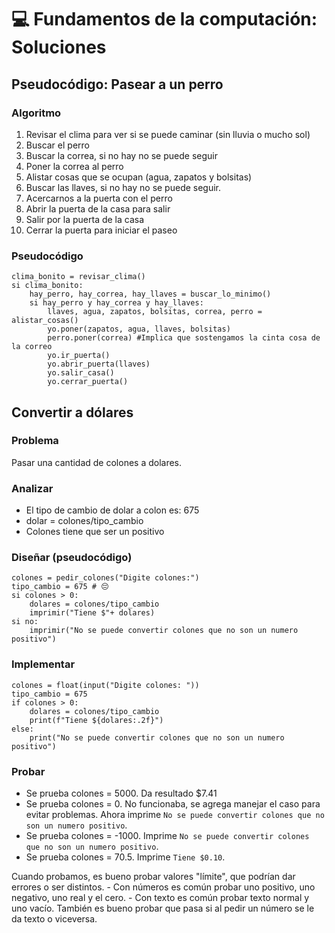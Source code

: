 # 💻 Fundamentos de la computación: Soluciones

## Pseudocódigo: Pasear a un perro

### Algoritmo

1. Revisar el clima para ver si se puede caminar (sin lluvia o mucho sol)
2. Buscar el perro
3. Buscar la correa, si no hay no se puede seguir
4. Poner la correa al perro
5. Alistar cosas que se ocupan (agua, zapatos y bolsitas)
6. Buscar las llaves, si no hay no se puede seguir.
7. Acercarnos a la puerta con el perro
8. Abrir la puerta de la casa para salir
9. Salir por la puerta de la casa
10. Cerrar la puerta para iniciar el paseo

### Pseudocódigo

```{bash}
clima_bonito = revisar_clima()
si clima_bonito:
    hay_perro, hay_correa, hay_llaves = buscar_lo_minimo()
    si hay_perro y hay_correa y hay_llaves:
        llaves, agua, zapatos, bolsitas, correa, perro = alistar_cosas()
        yo.poner(zapatos, agua, llaves, bolsitas)
        perro.poner(correa) #Implica que sostengamos la cinta cosa de la correo
        yo.ir_puerta()
        yo.abrir_puerta(llaves)
        yo.salir_casa()
        yo.cerrar_puerta()
```

## Convertir a dólares

### Problema

Pasar una cantidad de colones a dolares.

### Analizar

- El tipo de cambio de dolar a colon es: 675
- dolar = colones/tipo_cambio
- Colones tiene que ser un positivo

### Diseñar (pseudocódigo)

```{bash}
colones = pedir_colones("Digite colones:")
tipo_cambio = 675 # 😔
si colones > 0:
    dolares = colones/tipo_cambio
    imprimir("Tiene $"+ dolares)
si no:
    imprimir("No se puede convertir colones que no son un numero positivo")
```

### Implementar

```{python}
colones = float(input("Digite colones: "))
tipo_cambio = 675
if colones > 0:
    dolares = colones/tipo_cambio
    print(f"Tiene ${dolares:.2f}")
else:
    print("No se puede convertir colones que no son un numero positivo")
```

### Probar

- Se prueba colones = 5000. Da resultado $7.41
- Se prueba colones = 0. No funcionaba, se agrega  manejar el caso para evitar problemas. Ahora imprime `No se puede convertir colones que no son un numero positivo`.
- Se prueba colones = -1000. Imprime `No se puede convertir colones que no son un numero positivo`.
- Se prueba colones = 70.5. Imprime `Tiene $0.10`.

<div class="alert alert-danger" role="alert">
  <i class="fa fa fa-exclamation-triangle fa-inverse fa-lg"></i> 
  Cuando probamos, es bueno probar valores "límite", que podrían dar errores o ser distintos.
  - Con números es común probar uno positivo, uno negativo, uno real y el cero.
  - Con texto es común probar texto normal y uno vacío.
  También es bueno probar que pasa si al pedir un número se le da texto o viceversa.
</div>
